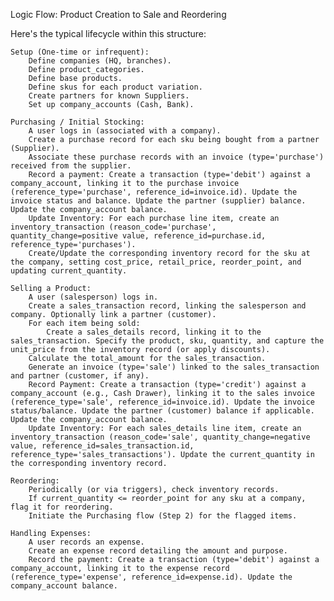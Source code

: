Logic Flow: Product Creation to Sale and Reordering

Here's the typical lifecycle within this structure:

    Setup (One-time or infrequent):
        Define companies (HQ, branches).
        Define product_categories.
        Define base products.
        Define skus for each product variation.
        Create partners for known Suppliers.
        Set up company_accounts (Cash, Bank).

    Purchasing / Initial Stocking:
        A user logs in (associated with a company).
        Create a purchase record for each sku being bought from a partner (Supplier).
        Associate these purchase records with an invoice (type='purchase') received from the supplier.
        Record a payment: Create a transaction (type='debit') against a company_account, linking it to the purchase invoice (reference_type='purchase', reference_id=invoice.id). Update the invoice status and balance. Update the partner (supplier) balance. Update the company_account balance.
        Update Inventory: For each purchase line item, create an inventory_transaction (reason_code='purchase', quantity_change=positive value, reference_id=purchase.id, reference_type='purchases').
        Create/Update the corresponding inventory record for the sku at the company, setting cost_price, retail_price, reorder_point, and updating current_quantity.

    Selling a Product:
        A user (salesperson) logs in.
        Create a sales_transaction record, linking the salesperson and company. Optionally link a partner (customer).
        For each item being sold:
            Create a sales_details record, linking it to the sales_transaction. Specify the product, sku, quantity, and capture the unit_price from the inventory record (or apply discounts).
        Calculate the total_amount for the sales_transaction.
        Generate an invoice (type='sale') linked to the sales_transaction and partner (customer, if any).
        Record Payment: Create a transaction (type='credit') against a company_account (e.g., Cash Drawer), linking it to the sales invoice (reference_type='sale', reference_id=invoice.id). Update the invoice status/balance. Update the partner (customer) balance if applicable. Update the company_account balance.
        Update Inventory: For each sales_details line item, create an inventory_transaction (reason_code='sale', quantity_change=negative value, reference_id=sales_transaction.id, reference_type='sales_transactions'). Update the current_quantity in the corresponding inventory record.

    Reordering:
        Periodically (or via triggers), check inventory records.
        If current_quantity <= reorder_point for any sku at a company, flag it for reordering.
        Initiate the Purchasing flow (Step 2) for the flagged items.

    Handling Expenses:
        A user records an expense.
        Create an expense record detailing the amount and purpose.
        Record the payment: Create a transaction (type='debit') against a company_account, linking it to the expense record (reference_type='expense', reference_id=expense.id). Update the company_account balance.

